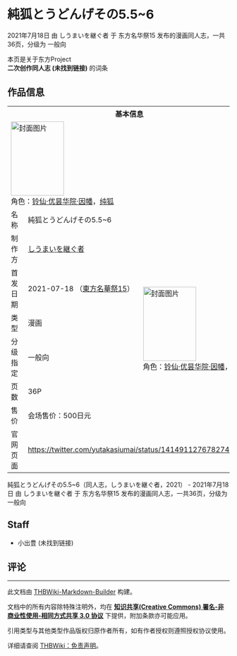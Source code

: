 # 純狐とうどんげその5.5~6

<!-- source html: G:\repos\THBWiki-Markdown-Builder\THBWikiMarkdown\Temp\main\e\e6\ns0%3A%E7%B4%94%E7%8B%90%E3%81%A8%E3%81%86%E3%81%A9%E3%82%93%E3%81%92%E3%81%9D%E3%81%AE5%2E5%7E6.html -->

2021年7月18日 由 しうまいを継ぐ者 于 东方名华祭15 发布的漫画同人志，一共36页，分级为 一般向

本页是关于东方Project  
 **二次创作同人志 (未找到链接)** 的词条
## 作品信息

<table><tbody><tr><th colspan="3">基本信息</th></tr><tr><td class="cover-artwork-mobile" colspan="2"><a href="./文件-純狐とうどんげその5.5~6封面.jpg.md" class="image" title="封面图片"><img alt="封面图片" src="https://upload.thwiki.cc/thumb/4/4c/%E7%B4%94%E7%8B%90%E3%81%A8%E3%81%86%E3%81%A9%E3%82%93%E3%81%92%E3%81%9D%E3%81%AE5.5~6%E5%B0%81%E9%9D%A2.jpg/120px-%E7%B4%94%E7%8B%90%E3%81%A8%E3%81%86%E3%81%A9%E3%82%93%E3%81%92%E3%81%9D%E3%81%AE5.5~6%E5%B0%81%E9%9D%A2.jpg" decoding="async" loading="lazy" width="120" height="168" srcset="https://upload.thwiki.cc/thumb/4/4c/%E7%B4%94%E7%8B%90%E3%81%A8%E3%81%86%E3%81%A9%E3%82%93%E3%81%92%E3%81%9D%E3%81%AE5.5~6%E5%B0%81%E9%9D%A2.jpg/180px-%E7%B4%94%E7%8B%90%E3%81%A8%E3%81%86%E3%81%A9%E3%82%93%E3%81%92%E3%81%9D%E3%81%AE5.5~6%E5%B0%81%E9%9D%A2.jpg 1.5x, https://upload.thwiki.cc/thumb/4/4c/%E7%B4%94%E7%8B%90%E3%81%A8%E3%81%86%E3%81%A9%E3%82%93%E3%81%92%E3%81%9D%E3%81%AE5.5~6%E5%B0%81%E9%9D%A2.jpg/240px-%E7%B4%94%E7%8B%90%E3%81%A8%E3%81%86%E3%81%A9%E3%82%93%E3%81%92%E3%81%9D%E3%81%AE5.5~6%E5%B0%81%E9%9D%A2.jpg 2x" data-file-width="991" data-file-height="1387"></a><div class="cover-char">角色：<a href="./铃仙·优昙华院·因幡.md" title="铃仙·优昙华院·因幡">铃仙·优昙华院·因幡</a>，<a href="./纯狐.md" title="纯狐">纯狐</a></div></td>
</tr><tr><td class="label">名称</td><td colspan="2"> 純狐とうどんげその5.5~6 </td></tr><tr><td class="label">制作方</td><td><a href="./しうまいを継ぐ者.md" title="しうまいを継ぐ者">しうまいを継ぐ者</a></td><td class="cover-artwork" rowspan="6" style="min-width:168px;"><a href="./文件-純狐とうどんげその5.5~6封面.jpg.md" class="image" title="封面图片"><img alt="封面图片" src="https://upload.thwiki.cc/thumb/4/4c/%E7%B4%94%E7%8B%90%E3%81%A8%E3%81%86%E3%81%A9%E3%82%93%E3%81%92%E3%81%9D%E3%81%AE5.5~6%E5%B0%81%E9%9D%A2.jpg/120px-%E7%B4%94%E7%8B%90%E3%81%A8%E3%81%86%E3%81%A9%E3%82%93%E3%81%92%E3%81%9D%E3%81%AE5.5~6%E5%B0%81%E9%9D%A2.jpg" decoding="async" loading="lazy" width="120" height="168" srcset="https://upload.thwiki.cc/thumb/4/4c/%E7%B4%94%E7%8B%90%E3%81%A8%E3%81%86%E3%81%A9%E3%82%93%E3%81%92%E3%81%9D%E3%81%AE5.5~6%E5%B0%81%E9%9D%A2.jpg/180px-%E7%B4%94%E7%8B%90%E3%81%A8%E3%81%86%E3%81%A9%E3%82%93%E3%81%92%E3%81%9D%E3%81%AE5.5~6%E5%B0%81%E9%9D%A2.jpg 1.5x, https://upload.thwiki.cc/thumb/4/4c/%E7%B4%94%E7%8B%90%E3%81%A8%E3%81%86%E3%81%A9%E3%82%93%E3%81%92%E3%81%9D%E3%81%AE5.5~6%E5%B0%81%E9%9D%A2.jpg/240px-%E7%B4%94%E7%8B%90%E3%81%A8%E3%81%86%E3%81%A9%E3%82%93%E3%81%92%E3%81%9D%E3%81%AE5.5~6%E5%B0%81%E9%9D%A2.jpg 2x" data-file-width="991" data-file-height="1387"></a><div class="cover-char">角色：<a href="./铃仙·优昙华院·因幡.md" title="铃仙·优昙华院·因幡">铃仙·优昙华院·因幡</a>，<a href="./纯狐.md" title="纯狐">纯狐</a></div></td>
</tr><tr><td class="label">首发日期</td><td>2021-07-18&#160;（<a href="/展会作品列表?e=%E4%B8%9C%E6%96%B9%E5%90%8D%E5%8D%8E%E7%A5%AD%2315">東方名華祭15</a>）</td></tr><tr><td class="label">类型</td><td>漫画</td></tr><tr><td class="label">分级指定</td><td>一般向</td></tr><tr><td class="label">页数</td><td>36P</td></tr><tr><td class="label">售价</td><td>会场售价：500日元</td></tr>
<tr><td class="label">官网页面</td><td colspan="2"><a rel="nofollow" class="external free" href="https://twitter.com/yutakasiumai/status/1414911276782743554">https://twitter.com/yutakasiumai/status/1414911276782743554</a></td></tr></tbody></table>

純狐とうどんげその5.5~6（同人志，しうまいを継ぐ者，2021） - 2021年7月18日 由 しうまいを継ぐ者 于 东方名华祭15 发布的漫画同人志，一共36页，分级为 一般向
## Staff
- 小出豊 (未找到链接)

## 评论




---

此文档由 [THBWiki-Markdown-Builder](https://github.com/Delsin-Yu/THBWiki-Markdown-Builder) 构建。

文档中的所有内容除特殊注明外，均在 [**知识共享(Creative Commons) 署名-非商业性使用-相同方式共享 3.0 协议**](https://creativecommons.org/licenses/by-sa/3.0/deed.zh-hans) 下提供，附加条款亦可能应用。

引用类型与其他类型作品版权归原作者所有，如有作者授权则遵照授权协议使用。

详细请查阅 [THBWiki：免责声明](https://thbwiki.cc/THBWiki:%E5%85%8D%E8%B4%A3%E5%A3%B0%E6%98%8E)。

